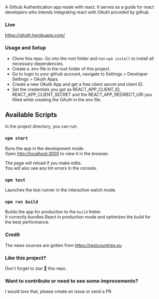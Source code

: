 A Github Authentication app made with react. It serves as a guide for react developers who intends integrating react with OAuth provided by github.

### Live

https://gituth.herokuapp.com/

### Usage and Setup

- Clone this repo. Go into the root folder and run `npm install` to install all necessary dependencies.
- Create a .env file in the root folder of this project.
- Go to login to your github account, navigate to Settings > Developer Settings > OAuth Apps.
- Create a new OAuth App and get a free client secret and client ID.
- Set the credentials you got as REACT_APP_CLIENT_ID, REACT_APP_CLIENT_SECRET and the REACT_APP_REDIRECT_URI you filled while creating the OAuth in the env file.

## Available Scripts

In the project directory, you can run:

### `npm start`

Runs the app in the development mode.<br>
Open [http://localhost:3000](http://localhost:3000) to view it in the browser.

The page will reload if you make edits.<br>
You will also see any lint errors in the console.

### `npm test`

Launches the test runner in the interactive watch mode.<br>

### `npm run build`

Builds the app for production to the `build` folder.<br>
It correctly bundles React in production mode and optimizes the build for the best performance.

### Credit

The news sources are gotten from https://restcountries.eu

### Like this project?

Don't forget to star :star2: this repo.

### Want to contribute or need to see some improvements?

I would love that, please create an issue or send a PR.
